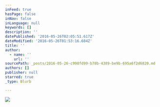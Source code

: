 ```yaml
---
inFeed: true
hasPage: false
inNav: false
inLanguage: null
keywords: []
description: ''
datePublished: '2016-05-26T02:05:51.617Z'
dateModified: '2016-05-26T01:53:16.684Z'
title: ''
author:
  - name: ''
    url: ''
sourcePath: _posts/2016-05-26-c998fd99-b78b-4389-be9b-695a6f2d6820.md
authors: []
publisher: null
starred: true
_type: Blurb

---
```

![](https://the-grid-user-content.s3-us-west-2.amazonaws.com/b91c5c16-4f58-49ad-828f-e9e7bc993790.png)